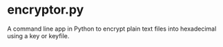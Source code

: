 # encryptor.py
A command line app in Python to encrypt plain text files into hexadecimal using a key or keyfile. 
